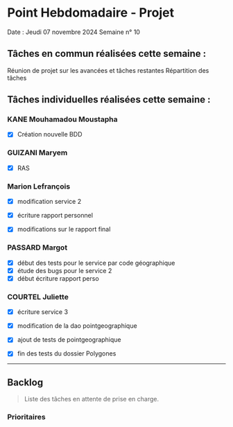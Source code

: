 # Point Hebdomadaire - Projet

Date : Jeudi 07 novembre 2024
Semaine n° 10

## Tâches en commun réalisées cette semaine :

Réunion de projet sur les avancées et tâches restantes
Répartition des tâches

## Tâches individuelles réalisées cette semaine :

### KANE Mouhamadou Moustapha
- [x] Création nouvelle BDD

### GUIZANI Maryem
- [x] RAS

### Marion Lefrançois
- [x] modification service 2
- [x] écriture rapport personnel
- [x] modifications sur le rapport final


### PASSARD Margot
- [x] début des tests pour le service par code géographique
- [x] étude des bugs pour le service 2
- [x] début écriture rapport perso

### COURTEL Juliette
- [x] écriture service 3
- [x] modification de la dao pointgeographique
- [x] ajout de tests de pointgeographique
- [x] fin des tests du dossier Polygones



---

## Backlog

> Liste des tâches en attente de prise en charge.

### Prioritaires

